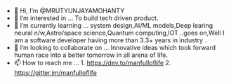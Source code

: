 - 👋 Hi, I’m @MRUTYUNJAYAMOHANTY
- 👀 I’m interested in ... To build tech driven product.
- 🌱 I’m currently learning ... system design,AI/ML models,Deep learing neural n/w,Astro/space science,Quantum computing,IOT ..goes on,Well I am a software developer   having more than 3.3+ years in industry .  
- 💞️ I’m looking to collaborate on ... Innovative ideas which took forward human race into a better tomorrow in all arena of life.
- 📫 How to reach me ... 1. https://dev.to/manfulloflife 2. https://gitter.im/manfulloflife

<!---
MRUTYUNJAYAMOHANTY/MRUTYUNJAYAMOHANTY is a ✨ special ✨ repository because its `README.md` (this file) appears on your GitHub profile.
You can click the Preview link to take a look at your changes.
--->
